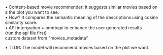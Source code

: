 •	Content-based movie recommender: it suggests similar movies based on a the plot you want to see.<br>
•	How?  It compares the semantic meaning of the descriptions using cosine similarity score.<br> 
• API intergration + omdbapi to enhance the user generated results<br> 
(run the api file first)<br> 
custom dataset from "movies_metadata"<br> 

•	TLDR: The model will recommend movies based on the plot we want.
